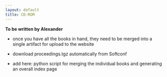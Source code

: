 ```yaml
---
layout: default
title: CD-ROM
---
```


**To be written by Alexander**

- once you have all the books in hand, they need to be merged into a
  single artifact for upload to the website

- download proceedings.tgz automatically from Softconf

- add here: python script for merging the individual books and
  generating an overall index page

